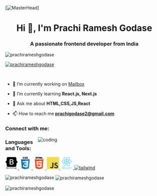 
[![MasterHead](https://tenor.com/search/programming-gifs)]
<h1 align="center">Hi 👋, I'm Prachi Ramesh Godase</h1>
<h3 align="center">A passionate frontend developer from India</h3>

<p align="left"> <img src="https://komarev.com/ghpvc/?username=prachirameshgodase&label=Profile%20views&color=0e75b6&style=flat" alt="prachirameshgodase" /> </p>

<p align="left"> <a href="https://github.com/ryo-ma/github-profile-trophy"><img src="https://github-profile-trophy.vercel.app/?username=prachirameshgodase" alt="prachirameshgodase" /></a> </p>

<p align="left"> <a href="https://twitter.com/" target="blank"><img src="https://img.shields.io/twitter/follow/?logo=twitter&style=for-the-badge" alt="" /></a> </p>

- 🔭 I’m currently working on [Mailbox](https://github.com/PrachiRameshGodase/Mail-box-using-react)

- 🌱 I’m currently learning **React.js, Next.js**

- 💬 Ask me about **HTML,CSS,JS,React**

- 📫 How to reach me **prachigodase2@gmail.com**

<h3 align="left">Connect with me:</h3>
<img align="right" alt="coding" width="400" src="https://media.tenor.com/-UygBh3nnfEAAAAC/coding.gif">

<p align="left">
</p>

<h3 align="left">Languages and Tools:</h3>
<p align="left"> <a href="https://getbootstrap.com" target="_blank" rel="noreferrer"> <img src="https://raw.githubusercontent.com/devicons/devicon/master/icons/bootstrap/bootstrap-plain-wordmark.svg" alt="bootstrap" width="40" height="40"/> </a> <a href="https://www.w3schools.com/css/" target="_blank" rel="noreferrer"> <img src="https://raw.githubusercontent.com/devicons/devicon/master/icons/css3/css3-original-wordmark.svg" alt="css3" width="40" height="40"/> </a> <a href="https://www.w3.org/html/" target="_blank" rel="noreferrer"> <img src="https://raw.githubusercontent.com/devicons/devicon/master/icons/html5/html5-original-wordmark.svg" alt="html5" width="40" height="40"/> </a> <a href="https://developer.mozilla.org/en-US/docs/Web/JavaScript" target="_blank" rel="noreferrer"> <img src="https://raw.githubusercontent.com/devicons/devicon/master/icons/javascript/javascript-original.svg" alt="javascript" width="40" height="40"/> </a> <a href="https://reactjs.org/" target="_blank" rel="noreferrer"> <img src="https://raw.githubusercontent.com/devicons/devicon/master/icons/react/react-original-wordmark.svg" alt="react" width="40" height="40"/> </a> <a href="https://tailwindcss.com/" target="_blank" rel="noreferrer"> <img src="https://www.vectorlogo.zone/logos/tailwindcss/tailwindcss-icon.svg" alt="tailwind" width="40" height="40"/> </a> </p>

<p><img align="left" src="https://github-readme-stats.vercel.app/api/top-langs?username=prachirameshgodase&show_icons=true&locale=en&layout=compact" alt="prachirameshgodase" /></p>

<p>&nbsp;<img align="center" src="https://github-readme-stats.vercel.app/api?username=prachirameshgodase&show_icons=true&locale=en" alt="prachirameshgodase" /></p>

<p><img align="center" src="https://github-readme-streak-stats.herokuapp.com/?user=prachirameshgodase&" alt="prachirameshgodase" /></p>
